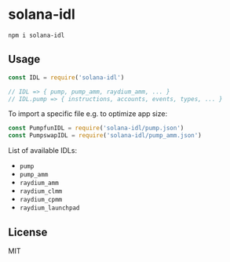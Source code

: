 # solana-idl

```
npm i solana-idl
```

## Usage

```js
const IDL = require('solana-idl')

// IDL => { pump, pump_amm, raydium_amm, ... }
// IDL.pump => { instructions, accounts, events, types, ... }
```

To import a specific file e.g. to optimize app size:

```js
const PumpfunIDL = require('solana-idl/pump.json')
const PumpswapIDL = require('solana-idl/pump_amm.json')
```

List of available IDLs:

- `pump`
- `pump_amm`
- `raydium_amm`
- `raydium_clmm`
- `raydium_cpmm`
- `raydium_launchpad`

## License

MIT

